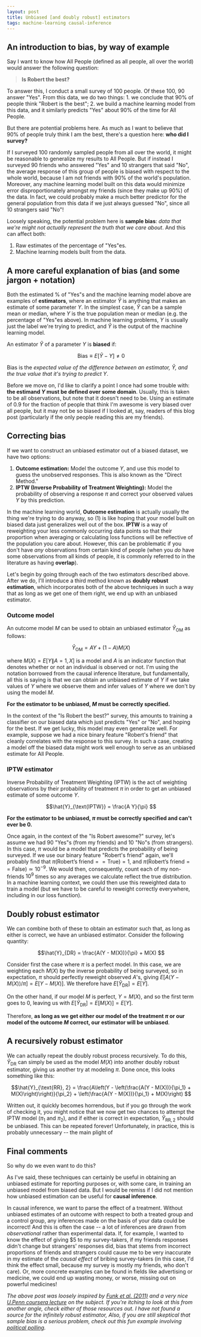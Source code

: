 ```yaml
---
layout: post
title: Unbiased [and doubly robust] estimators
tags: machine-learning causal-inference
---
```


## An introduction to bias, by way of example

Say I want to know how All People (defined as all people, all over the world) would answer the following question:

> **Is Robert the best?**

To answer this, I conduct a small survey of 100 people. Of these 100, 90 answer "Yes". From this data, we do two things: 1. we conclude that 90% of people think "Robert is the best"; 2. we build a machine learning model from this data, and it similarly predicts "Yes" about 90% of the time for All People.

But there are potential problems here. As much as I want to believe that 90% of people truly think I am the best, there's a question here: **who did I survey?**

If I surveyed 100 randomly sampled people from all over the world, it might be reasonable to generalize my results to All People. But if instead I surveyed 90 friends who answered "Yes" and 10 strangers that said "No", the average response of this group of people is biased with respect to the whole world, because I am not friends with 90% of the world's population. Moreover, any machine learning model built on this data would minimize error disproportionately amongst my friends (since they make up 90%) of the data. In fact, we could probably make a much better predictor for the general population from this data if we just always guessed "No", since all 10 strangers said "No"!

Loosely speaking, the potential problem here is **sample bias**: *data that we're might not actually represent the truth that we care about*. And this can affect both:

1. Raw estimates of the percentage of "Yes"es.
2. Machine learning models built from the data.

## A more careful explanation of bias (and some jargon + notation)

Both the estimated % of "Yes"s and the machine learning model above are examples of **estimators**, where an estimator $\hat{Y}$ is anything that makes an estimate of some parameter $Y$. In the simplest case, $\hat{Y}$ can be a sample mean or median, where $Y$ is the true population mean or median (e.g. the percentage of "Yes"es above). In machine learning problems, $Y$ is usually just the label we're trying to predict, and $\hat{Y}$ is the output of the machine learning model.

An estimator $\hat{Y}$ of a parameter $Y$ is **biased** if:

$$\text{Bias} \equiv E[\hat{Y} - Y] \neq 0$$

Bias is the *expected value of the difference between an estimator, $\hat{Y}$, and the true value that it's trying to predict $Y$*.

Before we move on, I'd like to clarify a point I once had some trouble with: **the estimand $Y$ must be defined over some domain**. Usually, this is taken to be all observations, but note that it doesn't need to be. Using an estimate of $0.9$ for the fraction of people that think I'm awesome is very biased over all people, but it may not be so biased if I looked at, say, readers of this blog post (particularly if the only people reading this are my friends).

## Correcting bias

If we want to construct an unbiased estimator out of a biased dataset, we have two options:
1. **Outcome estimation:** Model the outcome $Y$, and use this model to guess the unobserved responses. This is also known as the "Direct Method."
1. **IPTW (Inverse Probability of Treatment Weighting):** Model the probability of observing a response $\pi$ and correct your observed values $Y$ by this prediction.

In the machine learning world, **Outcome estimation** is actually usually the thing we're trying to do anyway, so (1) is like hoping that your model built on biased data just generalizes well out of the box. **IPTW** is a way of reweighting your less commonly occurring data points so that their proportion when averaging or calculating loss functions will be reflective of the population you care about. However, this can be problematic if you don't have *any* observations from certain kind of people (when you *do* have some observations from all kinds of people, it is commonly referred to in the literature as having **overlap**).

Let's begin by going through each of the two estimators described above. After we do, I'll introduce a third method known as **doubly robust estimation**, which incorporates both of the above techniques in such a way that as long as we get one of them right, we end up with an unbiased estimator.

### Outcome model

An outcome model $M$ can be used to obtain an unbiased estimator $\hat{Y}_{\text{OM}}$ as follows:

$$\hat{Y}_{\text{OM}} = A Y + (1-A) M(X)$$

where $M(X) = E[Y\|A=1, X]$ is a model and $A$ is an indicator function that denotes whether or not an individual is observed or not. I'm using the notation borrowed from the causal inference literature, but fundamentally, all this is saying is that we can obtain an unbiased estimate of $Y$ if we take values of $Y$ where we observe them and infer values of $Y$ where we don't by using the model $M$.

**For the estimator to be unbiased, $M$ must be correctly specified.**

In the context of the "Is Robert the best?" survey, this amounts to training a classifier on our biased data which just predicts "Yes" or "No", and hoping for the best. If we get lucky, this model may even generalize well. For example, suppose we had a nice binary feature "Robert's friend" that cleanly correlates with the response to this survey. In such a case, creating a model off the biased data might work well enough to serve as an unbiased estimate for All People.

### IPTW estimator

Inverse Probability of Treatment Weighting (IPTW) is the act of weighting observations by their probability of treatment $\pi$ in order to get an unbiased estimate of some outcome $Y$.


$$\hat{Y}_{\text{IPTW}} = \frac{A Y}{\pi} $$

**For the estimator to be unbiased, $\pi$ must be correctly specified and can't ever be $0$.**

Once again, in the context of the "Is Robert awesome?" survey, let's assume we had $90$ "Yes"s (from my friends) and $10$ "No"s (from strangers). In this case, $\pi$ would be a model that predicts the probability of being surveyed. If we use our binary feature "Robert's friend" again, we'll probably find that $\pi(\text{Robert's friend} == \text{True}) = 1$, and $\pi(\text{Robert's friend} == \text{False}) \simeq 10^{-9}$. We would then, consequently, count each of my non-friends $10^9$ times so any averages we calculate reflect the true distribution. In a machine learning context, we could then use this reweighted data to train a model (but we have to be careful to reweight correctly everywhere, including in our loss function).

## Doubly robust estimator

We can combine both of these to obtain an estimator such that, as long as either is correct, we have an unbiased estimator. Consider the following quantity:

$$\hat{Y}_{DR} = \frac{A(Y - M(X))}{\pi} + M(X) $$

Consider first the case where $\pi$ is a perfect model. In this case, we are weighting each $M(X)$ by the inverse probability of being surveyed, so in expectation, $\pi$ should perfectly reweight observed $A$'s, giving $E[A (Y - M(X))/ \pi] = E[Y - M(X)]$. We therefore have $E[\hat{Y}_{\text{DR}}] = E[Y]$.

On the other hand, if our model $M$ is perfect, $Y = M(X)$, and so the first term goes to $0$, leaving us with $E[\hat{Y}_{\text{DR}}] = E[M(X)] = E[Y]$.

Therefore, **as long as we get either our model of the treatment $\pi$ or our model of the outcome $M$ correct, our estimator will be unbiased**.

## A recursively robust estimator

We can actually repeat the doubly robust process recursively. To do this, $\hat{Y}_{\text{DR}}$ can simply be used as the model $M(X)$ into another doubly robust estimator, giving us another try at modeling $\pi$. Done once, this looks something like this:

$$\hat{Y}_{\text{RR}, 2} = \frac{A\left(Y - \left(\frac{A(Y - M(X))}{\pi_1} + M(X)\right)\right)}{\pi_2}  + \left(\frac{A(Y - M(X))}{\pi_1} + M(X)\right) $$

Written out, it quickly becomes horrendous, but if you go through the work of checking it, you might notice that we now get two chances to attempt the IPTW model ($\pi_1$ and $\pi_2$), and if either is correct in expectation, $\hat{Y}_{\text{RR},2}$ should be unbiased. This can be repeated forever! Unfortunately, in practice, this is probably unnecessary -- the main plight of 


## Final comments

So why do we even want to do this?

As I've said, these techniques can certainly be useful in obtaining an unbiased estimate for reporting purposes or, with some care, in training an unbiased model from biased data. But I would be remiss if I did not mention how unbiased estimation can be useful for **causal inference**.

In causal inference, we want to parse the effect of a treatment. Without unbiased estimates of an outcome with respect to both a treated group and a control group, any inferences made on the basis of your data could be incorrect! And this is often the case -- a lot of inferences are drawn from *observational* rather than experimental data. If, for example, I wanted to know the effect of giving $5 to my survey-takers, if my friends responses didn't change but strangers' responses did, bias that stems from incorrect proportions of friends and strangers could cause me to be very inaccurate in my estimate of the *causal effect* of bribing survey-takers (in this case, I'd think the effect small, because my survey is mostly my friends, who don't care). Or, more concrete examples can be found in fields like advertising or medicine, we could end up wasting money, or worse, missing out on powerful medicines!

*The above post was loosely inspired by [Funk et al. (2011)](https://academic.oup.com/aje/article/173/7/761/103691) and a very nice [U.Penn coursera lecture](https://www.coursera.org/lecture/crash-course-in-causality/doubly-robust-estimators-hZjgB) on the subject. If you're itching to look at this from another angle, check either of those resources out. I have not found a source for the infinitely robust estimator, Also, if you are still skeptical that sample bias is a serious problem, check out this fun example involving [political polling](https://fivethirtyeight.com/features/the-polls-were-skewed-toward-democrats/).*
